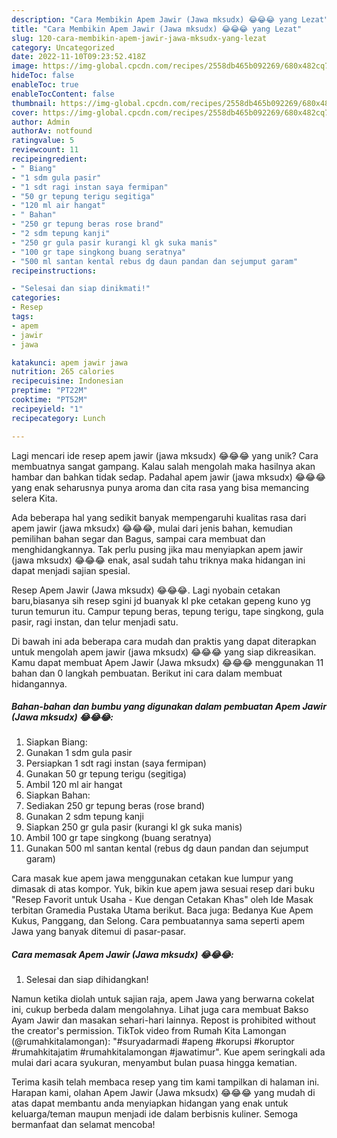 ```yaml
---
description: "Cara Membikin Apem Jawir (Jawa mksudx) 😂😂😂 yang Lezat"
title: "Cara Membikin Apem Jawir (Jawa mksudx) 😂😂😂 yang Lezat"
slug: 120-cara-membikin-apem-jawir-jawa-mksudx-yang-lezat
category: Uncategorized
date: 2022-11-10T09:23:52.418Z
image: https://img-global.cpcdn.com/recipes/2558db465b092269/680x482cq70/apem-jawir-jawa-mksudx-foto-resep-utama.jpg
hideToc: false
enableToc: true
enableTocContent: false
thumbnail: https://img-global.cpcdn.com/recipes/2558db465b092269/680x482cq70/apem-jawir-jawa-mksudx-foto-resep-utama.jpg
cover: https://img-global.cpcdn.com/recipes/2558db465b092269/680x482cq70/apem-jawir-jawa-mksudx-foto-resep-utama.jpg
author: Admin
authorAv: notfound
ratingvalue: 5
reviewcount: 11
recipeingredient:
- " Biang"
- "1 sdm gula pasir"
- "1 sdt ragi instan saya fermipan"
- "50 gr tepung terigu segitiga"
- "120 ml air hangat"
- " Bahan"
- "250 gr tepung beras rose brand"
- "2 sdm tepung kanji"
- "250 gr gula pasir kurangi kl gk suka manis"
- "100 gr tape singkong buang seratnya"
- "500 ml santan kental rebus dg daun pandan dan sejumput garam"
recipeinstructions:

- "Selesai dan siap dinikmati!"
categories:
- Resep
tags:
- apem
- jawir
- jawa

katakunci: apem jawir jawa 
nutrition: 265 calories
recipecuisine: Indonesian
preptime: "PT22M"
cooktime: "PT52M"
recipeyield: "1"
recipecategory: Lunch

---
```





Lagi mencari ide resep apem jawir (jawa mksudx) 😂😂😂 yang unik? Cara membuatnya sangat gampang. Kalau salah mengolah maka hasilnya akan hambar dan bahkan tidak sedap. Padahal apem jawir (jawa mksudx) 😂😂😂 yang enak seharusnya punya aroma dan cita rasa yang bisa memancing selera Kita.





Ada beberapa hal yang sedikit banyak mempengaruhi kualitas rasa dari apem jawir (jawa mksudx) 😂😂😂, mulai dari jenis bahan, kemudian pemilihan bahan segar dan Bagus, sampai cara membuat dan menghidangkannya. Tak perlu pusing jika mau menyiapkan apem jawir (jawa mksudx) 😂😂😂 enak,      asal sudah tahu triknya maka hidangan ini dapat menjadi sajian spesial.














Resep Apem Jawir (Jawa mksudx) 😂😂😂. Lagi nyobain cetakan baru,biasanya sih resep sgini jd buanyak kl pke cetakan gepeng kuno yg turun temurun itu. Campur tepung beras, tepung terigu, tape singkong, gula pasir, ragi instan, dan telur menjadi satu.






Di bawah ini ada beberapa cara mudah dan praktis yang dapat diterapkan untuk mengolah apem jawir (jawa mksudx) 😂😂😂 yang siap dikreasikan. Kamu dapat membuat Apem Jawir (Jawa mksudx) 😂😂😂 menggunakan 11 bahan dan 0 langkah pembuatan. Berikut ini cara dalam membuat hidangannya.

<!--inarticleads1-->

##### Bahan-bahan dan bumbu yang digunakan dalam pembuatan Apem Jawir (Jawa mksudx) 😂😂😂:

1. Siapkan  Biang:
1. Gunakan 1 sdm gula pasir
1. Persiapkan 1 sdt ragi instan (saya fermipan)
1. Gunakan 50 gr tepung terigu (segitiga)
1. Ambil 120 ml air hangat
1. Siapkan  Bahan:
1. Sediakan 250 gr tepung beras (rose brand)
1. Gunakan 2 sdm tepung kanji
1. Siapkan 250 gr gula pasir (kurangi kl gk suka manis)
1. Ambil 100 gr tape singkong (buang seratnya)
1. Gunakan 500 ml santan kental (rebus dg daun pandan dan sejumput garam)


Cara masak kue apem jawa menggunakan cetakan kue lumpur yang dimasak di atas kompor. Yuk, bikin kue apem jawa sesuai resep dari buku &#34;Resep Favorit untuk Usaha - Kue dengan Cetakan Khas&#34; oleh Ide Masak terbitan Gramedia Pustaka Utama berikut. Baca juga: Bedanya Kue Apem Kukus, Panggang, dan Selong. Cara pembuatannya sama seperti apem Jawa yang banyak ditemui di pasar-pasar. 

<!--inarticleads2-->

##### Cara memasak Apem Jawir (Jawa mksudx) 😂😂😂:


1. Selesai dan siap dihidangkan!

Namun ketika diolah untuk sajian raja, apem Jawa yang berwarna cokelat ini, cukup berbeda dalam mengolahnya. Lihat juga cara membuat Bakso Ayam Jawir dan masakan sehari-hari lainnya. Repost is prohibited without the creator&#39;s permission. TikTok video from Rumah Kita Lamongan (@rumahkitalamongan): &#34;#suryadarmadi #apeng #korupsi #koruptor #rumahkitajatim #rumahkitalamongan #jawatimur&#34;. Kue apem seringkali ada mulai dari acara syukuran, menyambut bulan puasa hingga kematian. 

Terima kasih telah membaca resep yang tim kami tampilkan di halaman ini. Harapan kami, olahan Apem Jawir (Jawa mksudx) 😂😂😂 yang mudah di atas dapat membantu anda menyiapkan hidangan yang enak untuk keluarga/teman maupun menjadi ide dalam berbisnis kuliner. Semoga bermanfaat dan selamat mencoba!
